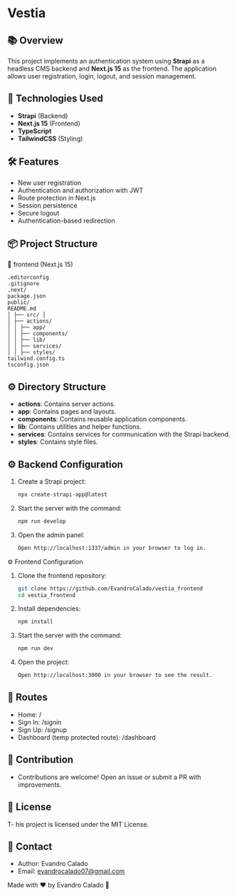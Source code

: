 # Vestia

## 📚 Overview
This project implements an authentication system using **Strapi** as a headless CMS backend and **Next.js 15** as the frontend. The application allows user registration, login, logout, and session management.

## 🚀 Technologies Used

- **Strapi** (Backend)
- **Next.js 15** (Frontend)
- **TypeScript**
- **TailwindCSS** (Styling)

## 🛠️ Features

- New user registration
- Authentication and authorization with JWT
- Route protection in Next.js
- Session persistence
- Secure logout
- Authentication-based redirection

## 📦 Project Structure

📂 frontend (Next.js 15)
```
.editorconfig
.gitignore
.next/
package.json
public/
README.md
│ ├── src/ │
│ ├── actions/
│ │ ├── app/
│ │ ├── components/
│ │ ├── lib/
│ │ ├── services/
│ │ ├── styles/
tailwind.config.ts
tsconfig.json
```


## ⚙️ Directory Structure
- **actions**: Contains server actions.
- **app**: Contains pages and layouts.
- **components**: Contains reusable application components.
- **lib**: Contains utilities and helper functions.
- **services**: Contains services for communication with the Strapi backend.
- **styles**: Contains style files.

## ⚙️ Backend Configuration

1. Create a Strapi project:
    ```bash
    npx create-strapi-app@latest
    ```

2. Start the server with the command:
    ```bash
    npm run develop
    ```

3. Open the admin panel:
    ```bash
    Open http://localhost:1337/admin in your browser to log in.
    ```

⚙️ Frontend Configuration

1. Clone the frontend repository:
    ```bash
    git clone https://github.com/EvandroCalado/vestia_frontend
    cd vestia_frontend
    ```
2. Install dependencies:
    ```bash
    npm install
    ```
3. Start the server with the command:
    ```bash
    npm run dev
    ```
4. Open the project:
    ```bash
    Open http://localhost:3000 in your browser to see the result.
    ```

## 🔑 Routes
- Home: /
- Sign In: /signin
- Sign Up: /signup
- Dashboard (temp protected route): /dashboard

## 📝 Contribution
- Contributions are welcome! Open an issue or submit a PR with improvements.

## 📄 License
T- his project is licensed under the MIT License.

## 🤝 Contact
- Author: Evandro Calado
- Email: evandrocalado07@gmail.com

Made with ❤️ by Evandro Calado 🚀


